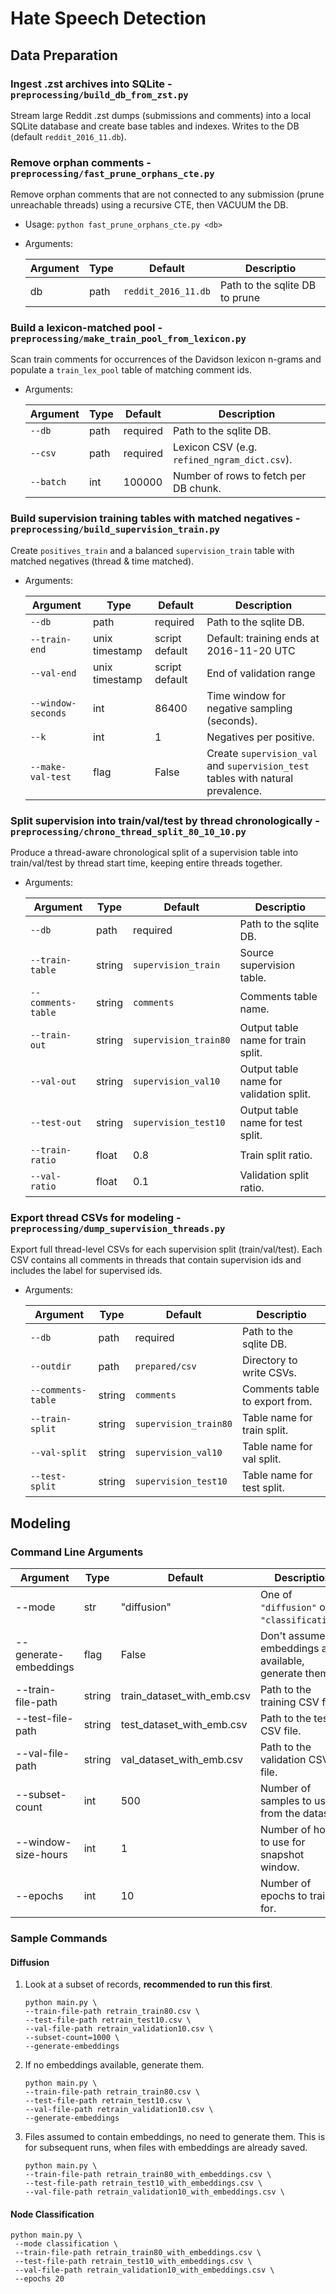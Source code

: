 # Hate Speech Detection

## Data Preparation

### Ingest .zst archives into SQLite - `preprocessing/build_db_from_zst.py`

Stream large Reddit .zst dumps (submissions and comments) into a local SQLite database and create base tables and indexes. Writes to the DB (default `reddit_2016_11.db`).

### Remove orphan comments - `preprocessing/fast_prune_orphans_cte.py`

Remove orphan comments that are not connected to any submission (prune unreachable threads) using a recursive CTE, then VACUUM the DB.

- Usage: `python fast_prune_orphans_cte.py <db>`
- Arguments:

  | Argument | Type | Default             | Descriptio                     |
  | -------- | ---- | ------------------- | ------------------------------ |
  | db       | path | `reddit_2016_11.db` | Path to the sqlite DB to prune |

### Build a lexicon-matched pool - `preprocessing/make_train_pool_from_lexicon.py`

Scan train comments for occurrences of the Davidson lexicon n-grams and populate a `train_lex_pool` table of matching comment ids.

- Arguments:

  | Argument  | Type | Default  | Description                                  |
  | --------- | ---- | -------- | -------------------------------------------- |
  | `--db`    | path | required | Path to the sqlite DB.                       |
  | `--csv`   | path | required | Lexicon CSV (e.g. `refined_ngram_dict.csv`). |
  | `--batch` | int  | 100000   | Number of rows to fetch per DB chunk.        |

### Build supervision training tables with matched negatives - `preprocessing/build_supervision_train.py`

Create `positives_train` and a balanced `supervision_train` table with matched negatives (thread & time matched).

- Arguments:

  | Argument           | Type           | Default        | Description                                                                     |
  | ------------------ | -------------- | -------------- | ------------------------------------------------------------------------------- |
  | `--db`             | path           | required       | Path to the sqlite DB.                                                          |
  | `--train-end`      | unix timestamp | script default | Default: training ends at 2016-11-20 UTC                                        |
  | `--val-end`        | unix timestamp | script default | End of validation range                                                         |
  | `--window-seconds` | int            | 86400          | Time window for negative sampling (seconds).                                    |
  | `--k`              | int            | 1              | Negatives per positive.                                                         |
  | `--make-val-test`  | flag           | False          | Create `supervision_val` and `supervision_test` tables with natural prevalence. |

### Split supervision into train/val/test by thread chronologically - `preprocessing/chrono_thread_split_80_10_10.py`

Produce a thread-aware chronological split of a supervision table into train/val/test by thread start time, keeping entire threads together.

- Arguments:

  | Argument           | Type   | Default               | Descriptio                              |
  | ------------------ | ------ | --------------------- | --------------------------------------- |
  | `--db`             | path   | required              | Path to the sqlite DB.                  |
  | `--train-table`    | string | `supervision_train`   | Source supervision table.               |
  | `--comments-table` | string | `comments`            | Comments table name.                    |
  | `--train-out`      | string | `supervision_train80` | Output table name for train split.      |
  | `--val-out`        | string | `supervision_val10`   | Output table name for validation split. |
  | `--test-out`       | string | `supervision_test10`  | Output table name for test split.       |
  | `--train-ratio`    | float  | 0.8                   | Train split ratio.                      |
  | `--val-ratio`      | float  | 0.1                   | Validation split ratio.                 |

### Export thread CSVs for modeling - `preprocessing/dump_supervision_threads.py`

Export full thread-level CSVs for each supervision split (train/val/test). Each CSV contains all comments in threads that contain supervision ids and includes the label for supervised ids.

- Arguments:

  | Argument           | Type   | Default               | Descriptio                     |
  | ------------------ | ------ | --------------------- | ------------------------------ |
  | `--db`             | path   | required              | Path to the sqlite DB.         |
  | `--outdir`         | path   | `prepared/csv`        | Directory to write CSVs.       |
  | `--comments-table` | string | `comments`            | Comments table to export from. |
  | `--train-split`    | string | `supervision_train80` | Table name for train split.    |
  | `--val-split`      | string | `supervision_val10`   | Table name for val split.      |
  | `--test-split`     | string | `supervision_test10`  | Table name for test split.     |

## Modeling

### Command Line Arguments

| Argument              | Type   | Default                    | Description                                           |
| --------------------- | ------ | -------------------------- | ----------------------------------------------------- |
| --mode                | str    | "diffusion"                | One of `"diffusion"` or `"classification"`.           |
| --generate-embeddings | flag   | False                      | Don't assume embeddings are available, generate them. |
| --train-file-path     | string | train_dataset_with_emb.csv | Path to the training CSV file.                        |
| --test-file-path      | string | test_dataset_with_emb.csv  | Path to the test CSV file.                            |
| --val-file-path       | string | val_dataset_with_emb.csv   | Path to the validation CSV file.                      |
| --subset-count        | int    | 500                        | Number of samples to use from the dataset.            |
| --window-size-hours   | int    | 1                          | Number of hours to use for snapshot window.           |
| --epochs              | int    | 10                         | Number of epochs to train for.                        |

### Sample Commands

#### Diffusion

1. Look at a subset of records, **recommended to run this first**.

   ```
   python main.py \
   --train-file-path retrain_train80.csv \
   --test-file-path retrain_test10.csv \
   --val-file-path retrain_validation10.csv \
   --subset-count=1000 \
   --generate-embeddings
   ```

1. If no embeddings available, generate them.

   ```
   python main.py \
   --train-file-path retrain_train80.csv \
   --test-file-path retrain_test10.csv \
   --val-file-path retrain_validation10.csv \
   --generate-embeddings
   ```

1. Files assumed to contain embeddings, no need to generate them. This is for subsequent runs, when files with embeddings are already saved.

   ```
   python main.py \
   --train-file-path retrain_train80_with_embeddings.csv \
   --test-file-path retrain_test10_with_embeddings.csv \
   --val-file-path retrain_validation10_with_embeddings.csv \
   ```

#### Node Classification

```
python main.py \
 --mode classification \
 --train-file-path retrain_train80_with_embeddings.csv \
 --test-file-path retrain_test10_with_embeddings.csv \
 --val-file-path retrain_validation10_with_embeddings.csv \
 --epochs 20
```
